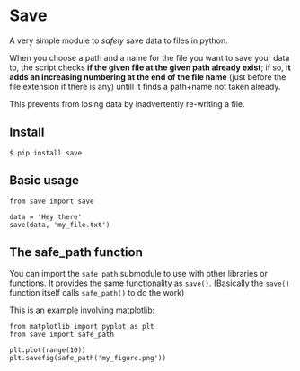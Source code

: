 # Save
A very simple module to *safely* save data to files in python.

When you choose a path and a name for the file you want to save your data to, the script checks **if the given file at the given path already exist**; if so, **it adds an increasing numbering at the end of the file name** (just before the file extension if there is any) untill it finds a path+name not taken already.

This prevents from losing data by inadvertently re-writing a file.

## Install
`$ pip install save`

## Basic usage
```
from save import save

data = 'Hey there'
save(data, 'my_file.txt')
```

## The safe_path function
You can import the `safe_path` submodule to use with other libraries or functions. It provides the same functionality as `save()`. (Basically the `save()` function itself calls `safe_path()` to do the work)

This is an example involving matplotlib:

```
from matplotlib import pyplot as plt
from save import safe_path

plt.plot(range(10))
plt.savefig(safe_path('my_figure.png'))
```
